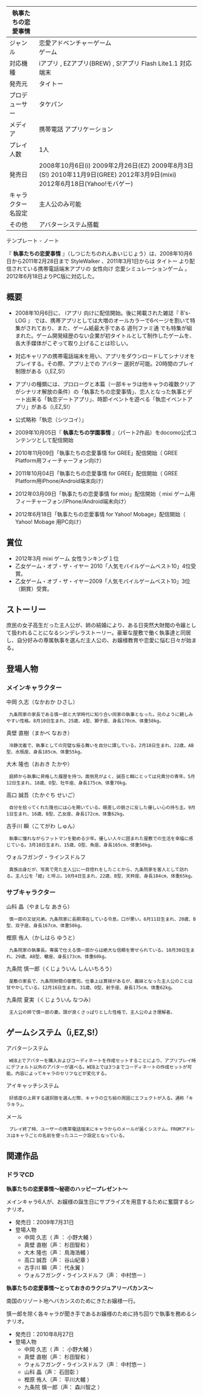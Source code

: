 |  執事たちの恋愛事情  ||
|---|---|
|ジャンル  |  恋愛アドベンチャーゲーム   <br>ゲーム  |
|対応機種  |  iアプリ  ,  EZアプリ(BREW)  ,  S!アプリ  Flash Lite1.1  対応端末   |
|発売元  |  タイトー   |
|プロデューサー  |  タケパン   |
|メディア  |  携帯電話  アプリケーション   |
|プレイ人数  |  1人   |
|発売日  |  2008年10月6日(i)  2009年2月26日(EZ)  2009年8月3日(S!)  2010年11月9日(GREE)  2012年3月9日(mixi)  2012年6月18日(Yahoo!モバゲー)   |
|キャラクター名設定  |  主人公のみ可能   |
|その他  |  アバターシステム搭載   |
テンプレート  \-  ノート  
  
『 **執事たちの恋愛事情** 』（しつじたちのれんあいじじょう）は、2008年10月6日から2011年2月28日まで  StyleWalker
、2011年3月1日からは  タイトー  より配信されている携帯電話端末アプリの  女性向け  恋愛シミュレーションゲーム
。2012年6月18日よりPC版に対応した。

##  概要  

  * 2008年10月6日に、  iアプリ  向けに配信開始。後に掲載された雑誌『  B's-LOG  』    では、携帯アプリとしては大増のオールカラーで6ページを割いて特集がされており、また、ゲーム紙最大手である  週刊ファミ通  でも特集が組まれた。ゲーム開発経歴のない企業が初タイトルとして制作したゲームを、各大手媒体がこぞって取り上げることは珍しい。 

  * 対応キャリアの携帯電話端末を用い、アプリをダウンロードしてシナリオをプレイする。その際、アプリ上での  アバター  選択が可能。20時間のプレイ制限がある（i,EZ,S!） 

  * アプリの種類には、プロローグと本篇（一部キャラは他キャラの複数クリアがシナリオ解放の条件）の「執事たちの恋愛事情」、恋人となった執事とデート出来る「執恋デートアプリ」、時節イベントを遊べる「執恋イベントアプリ」がある（i,EZ,S!） 

  * 公式略称「執恋（シツコイ）」 

  * 2009年10月05日『 **執事たちの学園事情** 』（パート2作品）をdocomo公式コンテンツとして配信開始 

  * 2010年11月09日「執事たちの恋愛事情 for GREE」配信開始（  GREE  Platform用フィーチャーフォン向け） 

  * 2011年10月04日「執事たちの恋愛事情 for GREE」配信開始（  GREE  Platform用iPhone/Android端末向け） 

  * 2012年03月09日「執事たちの恋愛事情 for mixi」配信開始（  mixi  ゲーム用フィーチャーフォン/iPhone/Android端末向け） 

  * 2012年6月18日「執事たちの恋愛事情 for Yahoo! Mobage」配信開始（  Yahoo! Mobage  用PC向け） 

##  賞位  

  * 2012年3月  mixi  ゲーム 女性ランキング１位 
  * 乙女ゲーム・オブ・ザ・イヤー  2010「人気モバイルゲームベスト10」4位受賞。 
  * 乙女ゲーム・オブ・ザ・イヤー2009「人気モバイルゲームベスト10」3位（銅賞）受賞。 

##  ストーリー  

庶民の女子高生だった主人公が、姉の結婚により、ある日突然大財閥の令嬢として扱われることになるシンデレラストーリー。豪華な屋敷で働く執事達と同居し、自分好みの専属執事を選んだ主人公の、お嬢様教育や恋愛に悩む日々が始まる。

##  登場人物  

###  メインキャラクター  

中岡 久志（なかおか ひさし）

     九条院家の家長である慎一郎と大学時代に知り合い同家の執事となった。兄のように親しみやすい性格。8月10日生まれ、25歳、A型、獅子座、身長170cm、体重58kg。 
真壁 直樹（まかべ なおき）

     冷静沈着で、執事としての完璧な振る舞いを自分に課している。2月18日生まれ、22歳、AB型、水瓶座、身長185cm、体重55kg。 
大木 隆也（おおき たかや）

     庭師から執事に昇格した履歴を持つ。面倒見がよく、誠吾と瞬にとっては兄貴分の青年。5月12日生まれ、18歳、O型、牡牛座、身長175cm、体重70kg。 
高口 誠吾（たかぐち せいご）

     自分を拾ってくれた隆也には心を開いている。眼差しの鋭さに反した優しい心の持ち主。9月1日生まれ、16歳、B型、乙女座、身長172cm、体重62kg。 
古手川 瞬（こてがわ しゅん）

     執事に憧れながらフットマンを勤める少年。優しい人々に囲まれた屋敷での生活を幸福に感じている。3月10日生まれ、15歳、O型、魚座、身長165cm、体重50kg。 
ウォルフガング・ラインスドルフ

     貴族出身だが、写真で見た主人公に一目惚れをしたことから、九条院家を客人として訪れる。主人公を「姫」と呼ぶ。10月4日生まれ、22歳、B型、天秤座、身長184cm、体重65kg。 

###  サブキャラクター  

山科 晶（やましな あきら）

     慎一郎の又従兄弟。九条院家に長期滞在している令息。口が悪い。6月11日生まれ、20歳、B型、双子座、身長167cm、体重50kg。 
樫原 侑人（かしはら ゆうと）

     九条院家の執事長。専属で仕える慎一郎からは絶大な信頼を寄せられている。10月30日生まれ、29歳、AB型、蠍座、身長173cm、体重60kg。 
九条院 慎一郎（くじょういん しんいちろう）

     屋敷の家長で、九条院財閥の御曹司。仕事上は貫禄があるが、義妹となった主人公のことは甘やかしている。12月16日生まれ、31歳、O型、射手座、身長175cm、体重62kg。 
九条院 夏実（くじょういん なつみ）

     主人公の姉で慎一郎の妻。頭が良くさっぱりとした性格で、主人公のよき理解者。 

##  ゲームシステム（i,EZ,S!）  

アバターシステム

     WEB上でアバターを購入およびコーディネートを作成セットすることにより、アプリプレイ時にデフォルト以外のアバターが選べる。WEB上では3つまでコーディネートの作成セットが可能。内容によってキャラのセリフなどが変化する。 
アイキャッチシステム

     好感度の上昇する選択肢を選んだ際、キャラの立ち絵の周囲にエフェクトが入る。通称「キラキラ」。 
メール

     プレイ終了時、ユーザーの携帯電話端末にキャラからのメールが届くシステム。FROMアドレスはキャラごとの名前を使ったユニーク設定となっている。 

##  関連作品  

###  ドラマCD  

**執事たちの恋愛事情～秘密のハッピープレゼント～**

メインキャラ6人が、お嬢様の誕生日にサプライズを用意するために奮闘するシナリオ。

  * 発売日：2009年7月31日 
  * 登場人物 
    * 中岡 久志（  声  ：  小野大輔  ） 
    * 真壁 直樹（声：  杉田智和  ） 
    * 大木 隆也（声：  鳥海浩輔  ） 
    * 高口 誠吾（声：  谷山紀章  ） 
    * 古手川 瞬（声：  代永翼  ） 
    * ウォルフガング・ラインスドルフ（声：  中村悠一  ） 

  
**執事たちの恋愛事情～とっておきのラクジュアリーバカンス～**

南国のリゾート地へバカンスのためにきたお嬢様一行。

慎一郎を除く各キャラが聞き手であるお嬢様のために持ち回りで執事を務めるシナリオ。

  * 発売日：2010年8月27日 
  * 登場人物 
    * 中岡 久志（  声  ：  小野大輔  ） 
    * 真壁 直樹（声：  杉田智和  ） 
    * ウォルフガング・ラインスドルフ（声：  中村悠一  ） 
    * 山科 晶（声：  石田彰  ） 
    * 樫原 侑人（声：  平川大輔  ） 
    * 九条院 慎一郎（声：  森川智之  ） 

